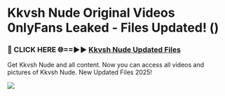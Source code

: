 # Kkvsh Nude Original Videos 0nlyFans Leaked - Files Updated! ()

<h3>🔴 CLICK HERE 🌐==►► <a href="https://tinyurl.com/2p9ay9w9" rel="nofollow">Kkvsh Nude Updated Files</a></h3>

Get Kkvsh Nude and all content. Now you can access all videos and pictures of Kkvsh Nude. New Updated Files 2025!

[![](https://i.imgur.com/KQgVmj3.gif)](https://tinyurl.com/2p9ay9w9)
